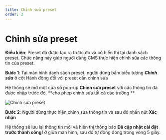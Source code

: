 ```yaml
---
title: Chỉnh sửa preset
order: 3
---
```


# Chỉnh sửa preset

**Điều kiện**: Preset đã được tạo ra trước đó và có hiển thị tại danh sách preset. Chức năng này giúp người dùng CMS thực hiện chỉnh sửa các thông tin của preset.

**Bước 1**: Tại màn hình danh sách preset, người dùng bấm  biểu tượng _**Chỉnh sửa**_ ở cột Hành động đối với preset cần chỉnh sửa

Hệ thống sẽ mở một cửa sổ pop-up **Chỉnh sửa preset** với các thông tin đã được nhập trước đó, \*\*cho phép chỉnh sửa tất cả các trường \*\*

![Chỉnh sửa preset](../images/../../images/update-preset.png)

**Bước 2**: Người dùng thực hiện chỉnh sửa thông tin và sau đó nhấn nút **Xác nhận**

Hệ thống sẽ lưu lại thông tin mới và hiển thị thông báo **Đã cập nhật cài đặt trước thành công!** ở giữa màn hình, sau đó tự động đóng trong vòng 5 giây.
